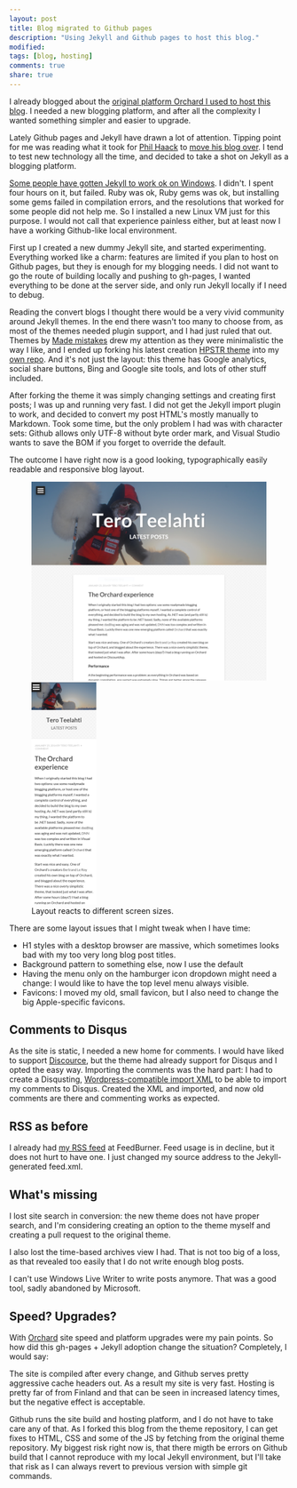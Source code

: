 ```yaml
---
layout: post
title: Blog migrated to Github pages
description: "Using Jekyll and Github pages to host this blog."
modified:
tags: [blog, hosting]
comments: true
share: true
---
```


I already blogged about the [original platform Orchard I used to host this blog](/The-Orchard-experience/). I needed a new blogging platform, and after all the complexity I wanted something simpler and easier to upgrade.

Lately Github pages and Jekyll have drawn a lot of attention. Tipping point for me was reading what it took for [Phil Haack](http://haacked.com/) to [move his blog over](http://haacked.com/archive/2013/12/02/dr-jekyll-and-mr-haack/). I tend to test new technology all the time, and decided to take a shot on Jekyll as a blogging platform. 

[Some people have gotten Jekyll to work ok on Windows](http://www.madhur.co.in/blog/2011/09/01/runningjekyllwindows.html). I didn't. I spent four hours on it, but failed. Ruby was ok, Ruby gems was ok, but installing some gems failed in compilation errors, and the resolutions that worked for some people did not help me. So I installed a new Linux VM just for this purpose. I would not call that experience painless either, but at least now I have a working Github-like local environment. 

First up I created a new dummy Jekyll site, and started experimenting. Everything worked like a charm: features are limited if you plan to host on Github pages, but they is enough for my blogging needs. I did not want to go the route of building locally and pushing to gh-pages, I wanted everything to be done at the server side, and only run Jekyll locally if I need to debug. 

Reading the convert blogs I thought there would be a very vivid community around Jekyll themes. In the end there wasn't too many to choose from, as most of the themes needed plugin support, and I had just ruled that out. Themes by [Made mistakes](http://mademistakes.com/) drew my attention as they were minimalistic the way I like, and I ended up forking his latest creation [HPSTR theme](https://github.com/mmistakes/hpstr-jekyll-theme) into my [own repo](https://github.com/teelahti/teelahti.fi). And it's not just the layout: this theme has Google analytics, social share buttons, Bing and Google site tools, and lots of other stuff included.  

After forking the theme it was simply changing settings and creating first posts; I was up and running very fast. I did not get the Jekyll import plugin to work, and decided to convert my post HTML's mostly manually to Markdown. Took some time, but the only problem I had was with character sets: Github allows only UTF-8 without byte order mark, and Visual Studio wants to save the BOM if you forget to override the default. 

The outcome I have right now is a good looking, typographically easily readable and responsive blog layout. 

<figure class=half>
	<img src="/images/2014-01-26-desktop-view.png" alt="Blog seen with a desktop browser.">
	<img src="/images/2014-01-26-mobile-view.png" alt="Blog seen with a mobile browser.">
    <figcaption>Layout reacts to different screen sizes.</figcaption>
</figure>

There are some layout issues that I might tweak when I have time: 

- H1 styles with a desktop browser are massive, which sometimes looks bad with my too very long blog post titles. 
- Background pattern to something else, now I use the default
- Having the menu only on the hamburger icon dropdown might need a change: I would like to have the top level menu always visible. 
- Favicons: I moved my old, small favicon, but I also need to change the big Apple-specific favicons.

## Comments to Disqus

As the site is static, I needed a new home for comments. I would have liked to support [Discource](http://www.discourse.org/), but the theme had already support for Disqus and I opted the easy way. Importing the comments was the hard part: I had to create a Disqusting, [Wordpress-compatible import XML](http://help.disqus.com/customer/portal/articles/472150-custom-xml-import-format) to be able to import my comments to Disqus. Created the XML and imported, and now old comments are there and commenting works as expected. 

## RSS as before

I already had [my RSS feed](http://feeds.feedburner.com/Tero-Teelahti) at FeedBurner. Feed usage is in decline, but it does not hurt to have one. I just changed my source address to the Jekyll-generated feed.xml. 

## What's missing

I lost site search in conversion: the new theme does not have proper search, and I'm considering creating an option to the theme myself and creating a pull request to the original theme. 

I also lost the time-based archives view I had. That is not too big of a loss, as that revealed too easily that I do not write enough blog posts. 

I can't use Windows Live Writer to write posts anymore. That was a good tool, sadly abandoned by Microsoft. 

## Speed? Upgrades?

With [Orchard](http://www.orchardproject.net/) site speed and platform upgrades were my pain points. So how did this gh-pages + Jekyll adoption change the situation? Completely, I would say:

The site is compiled after every change, and Github serves pretty aggressive cache headers out. As a result my site is very fast. Hosting is pretty far of from Finland and that can be seen in increased latency times, but the negative effect is acceptable.

Github runs the site build and hosting platform, and I do not have to take care any of that. As I forked this blog from the theme repository, I can get fixes to HTML, CSS and some of the JS by fetching from the original theme repository. My biggest risk right now is, that there migth be errors on Github build that I cannot reproduce with my local Jekyll environment, but I'll take that risk as I can always revert to previous version with simple git commands. 

  



